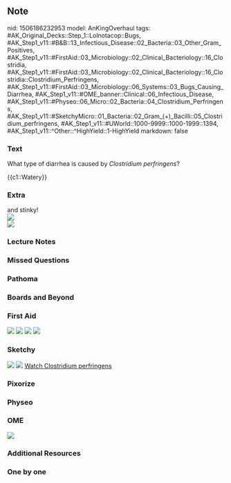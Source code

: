 ## Note
nid: 1506186232953
model: AnKingOverhaul
tags: #AK_Original_Decks::Step_1::Lolnotacop::Bugs, #AK_Step1_v11::#B&B::13_Infectious_Disease::02_Bacteria::03_Other_Gram_Positives, #AK_Step1_v11::#FirstAid::03_Microbiology::02_Clinical_Bacteriology::16_Clostridia, #AK_Step1_v11::#FirstAid::03_Microbiology::02_Clinical_Bacteriology::16_Clostridia::Clostridium_Perfringens, #AK_Step1_v11::#FirstAid::03_Microbiology::06_Systems::03_Bugs_Causing_Diarrhea, #AK_Step1_v11::#OME_banner::Clinical::06_Infectious_Disease, #AK_Step1_v11::#Physeo::06_Micro::02_Bacteria::04_Clostridium_Perfringens, #AK_Step1_v11::#SketchyMicro::01_Bacteria::02_Gram_(+)_Bacilli::05_Clostridium_perfringens, #AK_Step1_v11::#UWorld::1000-9999::1000-1999::1394, #AK_Step1_v11::^Other::^HighYield::1-HighYield
markdown: false

### Text
What type of diarrhea is caused by <i>Clostridium perfringens</i>?
<div>
  {{c1::Watery}}
</div>

### Extra
<div>
  and stinky!
</div>
<div><img src="paste-27865747816923.jpg"></div><img src=
"paste-27431956119757.jpg">

### Lecture Notes


### Missed Questions


### Pathoma


### Boards and Beyond


### First Aid
<img src="tmpx3009x3c.png"> <img src="tmp5ftfzv08.png"> <img src=
"tmplnjut215.png"> <img src="tmpnjxq08ik.png">

### Sketchy
<img src="paste-505079564075009.jpg"> <img src=
"paste-754e7b0e173fe19de276f8666935e81681978fdf.png"> <a href=
"https://dashboard.sketchy.com/study/medical/courses/medical-microbiology/units/medical-microbiology-bacteria/videos/medical-microbiology-bacteria-gram-positive-bacilli-clostridium-perfringens?utm_source=anki&utm_medium=partnership&utm_campaign=february_update&utm_content=medical">
Watch Clostridium perfringens</a>

### Pixorize


### Physeo


### OME
<div class="ome-widget">
  <a href=
  "https://onlinemeded.org/spa/infectious-disease?ref=anki"><img src="_OME_AnkiFlashcards_Topic_2.png"></a>
</div>

### Additional Resources


### One by one

